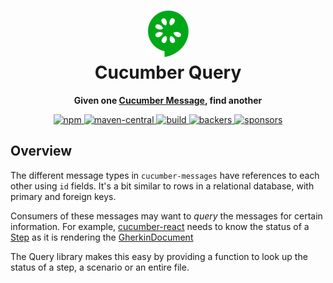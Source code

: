 <h1 align="center">
  <img src="https://raw.githubusercontent.com/cucumber/cucumber-js/7df2c9b4f04099b81dc5c00cd73b404401cd6e46/docs/images/logo.svg" alt="">
  <br>
  Cucumber Query
</h1>
<p align="center">
  <b>Given one <a href="https://github.com/cucumber/messages">Cucumber Message</a>, find another</b>
</p>

<p align="center">
  <a href="https://www.npmjs.com/package/@cucumber/query">
    <img src="https://img.shields.io/npm/v/@cucumber/query.svg?color=dark-green" alt="npm">
  </a>
  <a href="https://central.sonatype.com/artifact/io.cucumber/query">
    <img src="https://img.shields.io/maven-central/v/io.cucumber/query.svg?label=Maven%20Central&color=dark-green" alt="maven-central">
  </a>
  <a href="https://github.com/cucumber/query/actions/workflows/release-github.yaml">
    <img src="https://github.com/cucumber/query/actions/workflows/release-github.yaml/badge.svg" alt="build">
  </a>
  <a href="https://opencollective.com/cucumber">
    <img src="https://opencollective.com/cucumber/backers/badge.svg" alt="backers">
  </a>
  <a href="https://opencollective.com/cucumber">
    <img src="https://opencollective.com/cucumber/sponsors/badge.svg" alt="sponsors">
  </a>
</p>

## Overview

The different message types in `cucumber-messages` have references to each other
using `id` fields. It's a bit similar to rows in a relational database, with
primary and foreign keys.

Consumers of these messages may want to *query* the messages for certain information.
For example, [cucumber-react](https://github.com/cucumber/cucumber-react) needs to know the status of
a [Step](https://github.com/cucumber/messages/blob/main/messages.md#step) as it
is rendering the [GherkinDocument](https://github.com/cucumber/messages/blob/main/messages.md#gherkindocument)

The Query library makes this easy by providing a function to look up the
status of a step, a scenario or an entire file.
